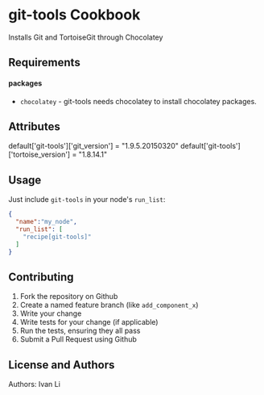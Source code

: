 git-tools Cookbook
============
Installs Git and TortoiseGit through Chocolatey

Requirements
------------
#### packages
- `chocolatey` - git-tools needs chocolatey to install chocolatey packages.

Attributes
----------
default['git-tools']['git_version'] = "1.9.5.20150320"
default['git-tools']['tortoise_version'] = "1.8.14.1"

Usage
-----
Just include `git-tools` in your node's `run_list`:

```json
{
  "name":"my_node",
  "run_list": [
    "recipe[git-tools]"
  ]
}
```

Contributing
------------
1. Fork the repository on Github
2. Create a named feature branch (like `add_component_x`)
3. Write your change
4. Write tests for your change (if applicable)
5. Run the tests, ensuring they all pass
6. Submit a Pull Request using Github

License and Authors
-------------------
Authors: Ivan Li
